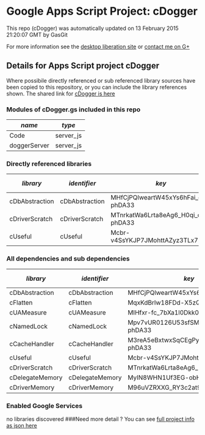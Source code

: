 # Google Apps Script Project: cDogger
This repo (cDogger) was automatically updated on 13 February 2015 21:20:07 GMT by GasGit

For more information see the [desktop liberation site](http://ramblings.mcpher.com/Home/excelquirks/drivesdk/gettinggithubready "desktop liberation") or [contact me on G+](https://plus.google.com/+BruceMcpherson "Bruce McPherson - GDE")
## Details for Apps Script project cDogger
Where possibile directly referenced or sub referenced library sources have been copied to this repository, or you can include the library references shown. 
The shared link for [cDogger is here](https://script.google.com/d/1owbLsC_Y6i_J52qXfCL2E98H7i3e3jadAzwWqCwlAeTXa0Oc2QkJmWBb/edit?usp=sharing "open in the GAS IDE")

### Modules of cDogger.gs included in this repo
*name*|*type*
--- | --- 
Code| server_js
doggerServer| server_js
### Directly referenced libraries
*library*|*identifier*|*key*|*version*|*dev mode*|*source*|
--- | --- | --- | --- | --- | --- 
cDbAbstraction| cDbAbstraction|MHfCjPQlweartW45xYs6hFai_d-phDA33|36|no|[here](libraries/cDbAbstraction "library source")
cDriverScratch| cDriverScratch|MTnrkatWa6Lrta8eAg6_H0qi_d-phDA33|7|no|[here](libraries/cDriverScratch "library source")
cUseful| cUseful|Mcbr-v4SsYKJP7JMohttAZyz3TLx7pV4j|19|no|no
### All dependencies and sub dependencies
*library*|*identifier*|*key*|*version*|*dev mode*|*source*|
--- | --- | --- | --- | --- | --- 
cDbAbstraction| cDbAbstraction|MHfCjPQlweartW45xYs6hFai_d-phDA33|36|no|[here](libraries/cDbAbstraction "library source")
cFlatten| cFlatten|MqxKdBrlw18FDd-X5zQLd7yz3TLx7pV4j|7|no|[here](libraries/cFlatten "library source")
cUAMeasure| cUAMeasure|MIHfxr-fc_7bXa1l0Dkk0oqi_d-phDA33|6|no|[here](libraries/cUAMeasure "library source")
cNamedLock| cNamedLock|Mpv7vUR0126U53sfSMXsAPai_d-phDA33|11|no|[here](libraries/cNamedLock "library source")
cCacheHandler| cCacheHandler|M3reA5eBxtwxSqCEgPywb9ai_d-phDA33|11|no|[here](libraries/cCacheHandler "library source")
cUseful| cUseful|Mcbr-v4SsYKJP7JMohttAZyz3TLx7pV4j|17|no|[here](libraries/cUseful "library source")
cDriverScratch| cDriverScratch|MTnrkatWa6Lrta8eAg6_H0qi_d-phDA33|7|no|[here](libraries/cDriverScratch "library source")
cDelegateMemory| cDelegateMemory|MyIN8WHN1Uf3EG-obHsjrAyz3TLx7pV4j|8|no|[here](libraries/cDelegateMemory "library source")
cDriverMemory| cDriverMemory|M96uVZRXXG_RY3c2at9V6tSz3TLx7pV4j|9|no|[here](libraries/cDriverMemory "library source")
### Enabled Google Services
no libraries discovered
###Need more detail ?
You can see [full project info as json here](info.json)
